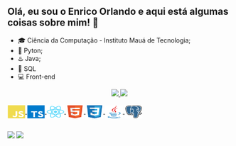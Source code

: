 ## Olá, eu sou o Enrico Orlando e aqui está algumas coisas sobre mim! 👋

- 🎓 Ciência da Computação - Instituto Mauá de Tecnologia;
- 🐍 Pyton;
- ♨️ Java;
- 🥃 SQL
- 💻 Front-end
<div align="center">
  <a href="https://github.com/mariele-huff">
  <img height="180em" src="https://github-readme-stats.vercel.app/api?username=mariele-huff&show_icons=true&theme=dracula&include_all_commits=true&count_private=true"/>
  <img height="180em" src="https://github-readme-stats.vercel.app/api/top-langs/?username=mariele-huff&layout=compact&langs_count=7&theme=dracula"/>
</div>

<div style="display: inline_block"><br>
  <img align="center" alt="Mari-Js" height="30" width="40" src="https://raw.githubusercontent.com/devicons/devicon/master/icons/javascript/javascript-plain.svg">
  <img align="center" alt="Mari-Ts" height="30" width="40" src="https://raw.githubusercontent.com/devicons/devicon/master/icons/typescript/typescript-plain.svg">
  <img align="center" alt="M-Reariact" height="30" width="40" src="https://raw.githubusercontent.com/devicons/devicon/master/icons/react/react-original.svg">
  <img align="center" alt="Mari-HTML" height="30" width="40" src="https://raw.githubusercontent.com/devicons/devicon/master/icons/html5/html5-original.svg">
  <img align="center" alt="Mari-CSS" height="30" width="40" src="https://raw.githubusercontent.com/devicons/devicon/master/icons/css3/css3-original.svg">
  <img align="center" alt="Mari-Java" height="30" width="40" src="https://raw.githubusercontent.com/devicons/devicon/master/icons/java/java-original.svg">
   <img align="center" alt="Mari-PostgreSQL" height="30" width="40" src="https://raw.githubusercontent.com/devicons/devicon/master/icons/postgresql/postgresql-original.svg">

##

<div> 
  <a href="https://instagram.com/orlando.ricoo" target="_blank"><img src="https://img.shields.io/badge/-Instagram-%23E4405F?style=for-the-badge&logo=instagram&logoColor=white" target="_blank"></a>
  <a href="https://br.linkedin.com/in/enrico-orlando-60a2322b2" target="_blank"><img src="https://img.shields.io/badge/-LinkedIn-%230077B5?style=for-the-badge&logo=linkedin&logoColor=white" target="_blank"></a> 
 </div>
  
</div>
